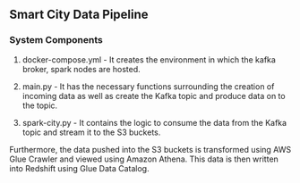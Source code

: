 ## Smart City Data Pipeline

### System Components

1. docker-compose.yml - It creates the environment in which the kafka broker, spark nodes are hosted.

2. main.py - It has the necessary functions surrounding the creation of incoming data as well as create the Kafka topic and produce data on to the topic.

3. spark-city.py - It contains the logic to consume the data from the Kafka topic and stream it to the S3 buckets.

Furthermore, the data pushed into the S3 buckets is transformed using AWS Glue Crawler and viewed using Amazon Athena. This data is then written into Redshift using Glue Data Catalog.
